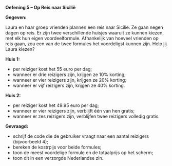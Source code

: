 **Oefening 5 – Op Reis naar Sicilië**

**Gegeven:**

Laura en haar groep vrienden plannen een reis naar Sicilië. Ze gaan negen dagen op reis. Er zijn twee verschillende huisjes waaruit ze kunnen kiezen, met elk hun eigen voordeelformule. Afhankelijk van hoeveel vrienden op reis gaan, zou een van de twee formules het voordeligst kunnen zijn. Help jij Laura kiezen? 

**Huis 1:**
* per reiziger kost het 55 euro per dag; 
* wanneer er drie reizigers zijn, krijgen ze 10% korting; 
* wanneer er vier reizigers zijn, krijgen ze 20% korting;
* wanneer er vijf reizigers zijn, krijgen ze 40% korting.

**Huis 2:**
* per reiziger kost het 49.95 euro per dag; 
* wanneer er vier reizigers zijn, verblijft één van hen gratis;
* wanneer er zes reizigers zijn, verblijfen twee reizigers volledig gratis. 

**Gevraagd:**

* schrijf de code die de gebruiker vraagt naar een aantal reizigers (bijvoorbeeld 4); 
* bereken de kostrpijs voor beide formules;
* toon de meest voordelige formule en de totaalprijs op het scherm; 
* toon dit in een verzorgde Nederlandse zin.